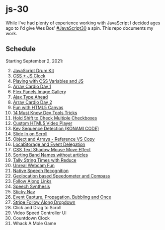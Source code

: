 # js-30

While I've had plenty of experience working with JavaScript
 I decided ages ago to I'd give Wes Bos' [#JavaScript30](https://javascript30.com/) a spin. This repo documents my work.

## Schedule

Starting September 2, 2021:

2. [JavaScript Drum Kit](https://github.com/mashdots/js-30/blob/main/solutions/01-JavaScript-Drum-Kit)
1. [CSS + JS Clock](https://github.com/mashdots/js-30/blob/main/solutions/02-CSS-JS-Clock)
1. [Playing with CSS Variables and JS](https://github.com/mashdots/js-30/blob/main/solutions/03-CSS-Variables-JS)
1. [Array Cardio Day 1](https://github.com/mashdots/js-30/blob/main/solutions/04-Array-Cardio-Day-1)
1. [Flex Panels Image Gallery](https://github.com/mashdots/js-30/blob/main/solutions/05-Flex-Panels-Image-Gallery)
1. [Ajax Type Ahead](https://github.com/mashdots/js-30/blob/main/solutions/06-Ajax-Type-Ahead)
1. [Array Cardio Day 2](https://github.com/mashdots/js-30/blob/main/solutions/07-Array-Cardio-Day-2)
1. [Fun with HTML5 Canvas](https://github.com/mashdots/js-30/blob/main/solutions/08-Fun-With-HTML5-Canvas)
1. [14 Must Know Dev Tools Tricks](https://github.com/mashdots/js-30/blob/main/solutions/09-Dev-Tools-Domination)
1. [Hold Shift to Check Multiple Checkboxes](https://github.com/mashdots/js-30/blob/main/solutions/10-Hold-Shift-and-Check-Checkboxes)
1. [Custom HTML5 Video Player](https://github.com/mashdots/js-30/blob/main/solutions/11-Custom-Video-Player)
1. [Key Sequence Detection (KONAMI CODE)](https://github.com/mashdots/js-30/blob/main/solutions/12-Key-Sequence-Detection)
1. [Slide In on Scroll](https://github.com/mashdots/js-30/blob/main/solutions/13-Slide-in-on-Scroll)
1. [Object and Arrays - Reference VS Copy](https://github.com/mashdots/js-30/blob/main/solutions/14-JavaScript-References-VS-Copying)
1. [LocalStorage and Event Delegation](https://github.com/mashdots/js-30/blob/main/solutions/15-LocalStorage)
1. [CSS Text Shadow Mouse Move Effect](https://github.com/mashdots/js-30/blob/main/solutions/16-Mouse-Move-Shadow)
1. [Sorting Band Names without articles](https://github.com/mashdots/js-30/blob/main/solutions/17-Sort-Without-Articles)
1. [Tally String Times with Reduce](https://github.com/mashdots/js-30/blob/main/solutions/18-Adding-Up-Times-with-Reduce)
1. [Unreal Webcam Fun](https://github.com/mashdots/js-30/blob/main/solutions/19-Webcam-Fun)
1. [Native Speech Recognition](https://github.com/mashdots/js-30/blob/main/solutions/20-Speech-Detection)
1. [Geolocation based Speedometer and Compass](https://github.com/mashdots/js-30/blob/main/solutions/21-Geolocation)
1. [Follow Along Links](https://github.com/mashdots/js-30/blob/main/solutions/22-Follow-Along-Link-Highlighter)
1. [Speech Synthesis](https://github.com/mashdots/js-30/blob/main/solutions/23-Speech-Synthesis)
1. [Sticky Nav](https://github.com/mashdots/js-30/blob/main/solutions/24-Sticky-Nav)
1. [Event Capture, Propagation, Bubbling and Once](https://github.com/mashdots/js-30/blob/main/solutions/25-Event-Capture-Propagation-Bubbling-and-Once)
1. [Stripe Follow Along Dropdown](https://github.com/mashdots/js-30/blob/main/solutions/26-Stripe-Follow-Along-Nav)
1. Click and Drag to Scroll
1. Video Speed Controller UI
1. Countdown Clock
1. Whack A Mole Game
